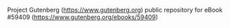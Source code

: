 Project Gutenberg (https://www.gutenberg.org) public repository for
eBook #59409 (https://www.gutenberg.org/ebooks/59409)
